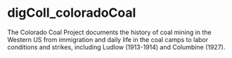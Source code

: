 # digColl_coloradoCoal
The Colorado Coal Project documents the history of coal mining in the Western US from immigration and daily life in the coal camps to labor conditions and strikes, including Ludlow (1913-1914) and Columbine (1927).

